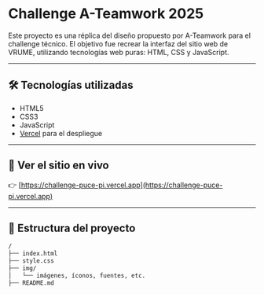 # Challenge A-Teamwork 2025

Este proyecto es una réplica del diseño propuesto por A-Teamwork para el challenge técnico. El objetivo fue recrear la interfaz del sitio web de VRUME, utilizando tecnologías web puras: HTML, CSS y JavaScript.

---

## 🛠 Tecnologías utilizadas

- HTML5  
- CSS3  
- JavaScript  
- [Vercel](https://vercel.com) para el despliegue

---

## 🚀 Ver el sitio en vivo

👉 [https://challenge-puce-pi.vercel.app](https://challenge-puce-pi.vercel.app)

---

## 📁 Estructura del proyecto

```bash
/
├── index.html
├── style.css
├── img/
│   └── imágenes, íconos, fuentes, etc.
├── README.md

